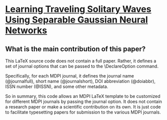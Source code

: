 # [Learning Traveling Solitary Waves Using Separable Gaussian Neural   Networks](https://arxiv.org/abs/2403.04883)

## What is the main contribution of this paper?

 This LaTeX source code does not contain a full paper. Rather, it defines a set of journal options that can be passed to the \DeclareOption command.

Specifically, for each MDPI journal, it defines the journal name (\@journalfull), short name (\@journalshort), DOI abbreviation (\@doiabbr), ISSN number (\@ISSN), and some other metadata. 

So in summary, this code allows an MDPI LaTeX template to be customized for different MDPI journals by passing the journal option. It does not contain a research paper or make a scientific contribution on its own. It is just code to facilitate typesetting papers for submission to the various MDPI journals.
